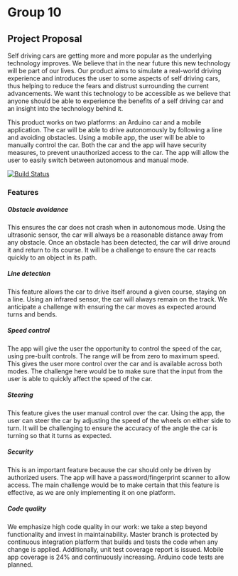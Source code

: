 # Group 10

## Project Proposal

Self driving cars are getting more and more popular as the underlying technology improves. We believe that in the near future this new technology will be part of our lives. Our product aims to simulate a real-world driving experience and introduces the user to some aspects of self driving cars, thus helping to reduce the fears and distrust surrounding the current advancements. We want this technology to be accessible as we believe that anyone should be able to experience the benefits of a self driving car and an insight into the technology behind it.

This product works on two platforms: an Arduino car and a mobile application.
The car will be able to drive autonomously by following a line and avoiding obstacles. Using a mobile app, the user will be able to manually control the car. Both the car and the app will have security measures, to prevent unauthorized access to the car. The app will allow the user to easily switch between autonomous and manual mode.

[![Build Status](https://travis-ci.org/DIT112-V19/group-10.svg?branch=master)](https://travis-ci.org/DIT112-V19/group-10)

### Features
##### Obstacle avoidance
This ensures the car does not crash when in autonomous mode. Using the ultrasonic sensor, the car will always be a reasonable distance away from any obstacle. Once an obstacle has been detected, the car will drive around it and return to its course. It will be a challenge to ensure the car reacts quickly to an object in its path.

##### Line detection
This feature allows the car to drive itself around a given course, staying on a line. Using an infrared sensor, the car will always remain on the track. We anticipate a challenge with ensuring the car moves as expected around turns and bends.

##### Speed control
The app will give the user the opportunity to control the speed of the car, using pre-built controls. The range will be from zero to maximum speed. This gives the user more control over the car and is available across both modes. The challenge here would be to make sure that the input from the user is able to quickly affect the speed of the car.

##### Steering
This feature gives the user manual control over the car. Using the app, the user can steer the car by adjusting the speed of the wheels on either side to turn. It will be challenging to ensure the accuracy of the angle the car is turning so that it turns as expected.

##### Security
This is an important feature because the car should only be driven by authorized users. The app will have a password/fingerprint scanner to allow access. The main challenge would be to make certain that this feature is effective, as we are only implementing it on one platform.

##### Code quality
We emphasize high code quality in our work: we take a step beyond functionality and invest in maintainability. Master branch is protected by continuous integration platform that builds and tests the code when any change is applied. Additionally, unit test coverage report is issued. Mobile app coverage is 24% and continuously increasing. Arduino code tests are planned.

